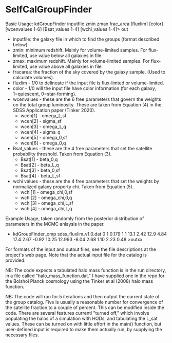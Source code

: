 # SelfCalGroupFinder

Basic Usage:
kdGroupFinder inputfile zmin zmax frac_area [fluxlim] [color] [wcenvalues 1-6] [Bsat_values 1-4] [wchi_values 1-4]> out

- inputfile: the galaxy file in which to find the groups (format described below)
- zmin: minimum redshift. Mainly for volume-limited samples. For flux-limited, use value below all galaxies in file.
- zmax: maximum redshift. Mainly for volume-limited samples. For flux-limited, use value above all galaxies in file.
- fracarea: the fraction of the sky covered by the galaxy sample. (Used to calculate volumes).
- fluxlim - 1/0 to delineate if the input file is flux-limted or volume-limited.
- color - 1/0 will the input file have color information (for each galaxy, 1=quiescent, 0=star-forming).
- wcenvalues - these are the 6 free parameters that govern the weights on the total group luminosity. These are taken from Equation (4) in the SDSS Application paper (Tinker 2020).
  - wcen[1] - omega_L,sf 
  - wcen[2] - sigma_sf
  - wcen[3] - omega_L,q
  - wcen[4] - sigma_q
  - wcen[5] - omega_0,sf
  - wcen[6] - omega_0,q
- Bsat_values - these are the 4 free parameters that set the satellite probability threshold. Taken from Equation (3).
  - Bsat[1] - beta_0,q
  - Bsat[2] - beta_L,q
  - Bsat[3] - beta_0,sf
  - Bsat[4] - beta_L,sf
- wchi values - these are the 4 free parameters that set the weights by normalized galaxy property chi. Taken from Equation (5).
  - wchi[1] - omega_chi,0,sf
  - wchi[2] - omega_chi,0,q
  - wchi[3] - omega_chi,L,sf
  - wchi[4] - omega_chi,L,q

Example Usage, taken randomly from the posterior distribution of parameters in the MCMC anlaysis in the paper.
- kdGroupFinder_omp sdss_fluxlim_v1.0.dat  0 1 0.179 1 1 13.1 2.42 12.9 4.84 17.4 2.67 -0.92 10.25 12.993 -8.04 2.68 1.10 2.23 0.48 >outxx

For formats of the input and outout files, see the file descriptions at the project's web page. Note that the actual input file for the catalog is provided.

NB: The code expects a tabulated halo mass function is in the run directory, in a file called "halo_mass_function.dat." I have supplied one in the repo for the Bolshoi Planck cosmology using the Tinker et al (2008) halo mass function.

NB: The code will run for 5 iterations and then output the current state of the group catalog. Five is usually a reasonable number for convergence of the satellite fraction to a couple of percent. This can be modified inside the code. There are several features currentl "turned off," which involve populating the halos of a simulation with HODs, and tabulating the L_sat values. These can be turned on with little effort in the main() function, but user-defined input is required to make them actually run, by supplying the necessary files.
